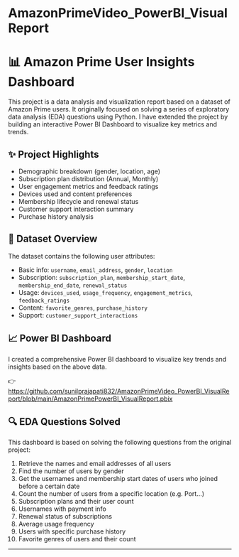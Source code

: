 # AmazonPrimeVideo_PowerBI_VisualReport

# 📊 Amazon Prime User Insights Dashboard

This project is a data analysis and visualization report based on a dataset of Amazon Prime users. It originally focused on solving a series of exploratory data analysis (EDA) questions using Python. I have extended the project by building an interactive Power BI Dashboard to visualize key metrics and trends.

## ✨ Project Highlights

- Demographic breakdown (gender, location, age)
- Subscription plan distribution (Annual, Monthly)
- User engagement metrics and feedback ratings
- Devices used and content preferences
- Membership lifecycle and renewal status
- Customer support interaction summary
- Purchase history analysis

## 📁 Dataset Overview

The dataset contains the following user attributes:

- Basic info: `username`, `email_address`, `gender`, `location`
- Subscription: `subscription_plan`, `membership_start_date`, `membership_end_date`, `renewal_status`
- Usage: `devices_used`, `usage_frequency`, `engagement_metrics`, `feedback_ratings`
- Content: `favorite_genres`, `purchase_history`
- Support: `customer_support_interactions`

## 📈 Power BI Dashboard

I created a comprehensive Power BI dashboard to visualize key trends and insights based on the above data.

👉 https://github.com/sunilprajapati832/AmazonPrimeVideo_PowerBI_VisualReport/blob/main/AmazonPrimePowerBI_VisualReport.pbix

## 🔍 EDA Questions Solved

This dashboard is based on solving the following questions from the original project:

1. Retrieve the names and email addresses of all users  
2. Find the number of users by gender  
3. Get the usernames and membership start dates of users who joined before a certain date  
4. Count the number of users from a specific location (e.g. Port...)  
5. Subscription plans and their user count  
6. Usernames with payment info  
7. Renewal status of subscriptions  
8. Average usage frequency  
9. Users with specific purchase history  
10. Favorite genres of users and their count  

---



